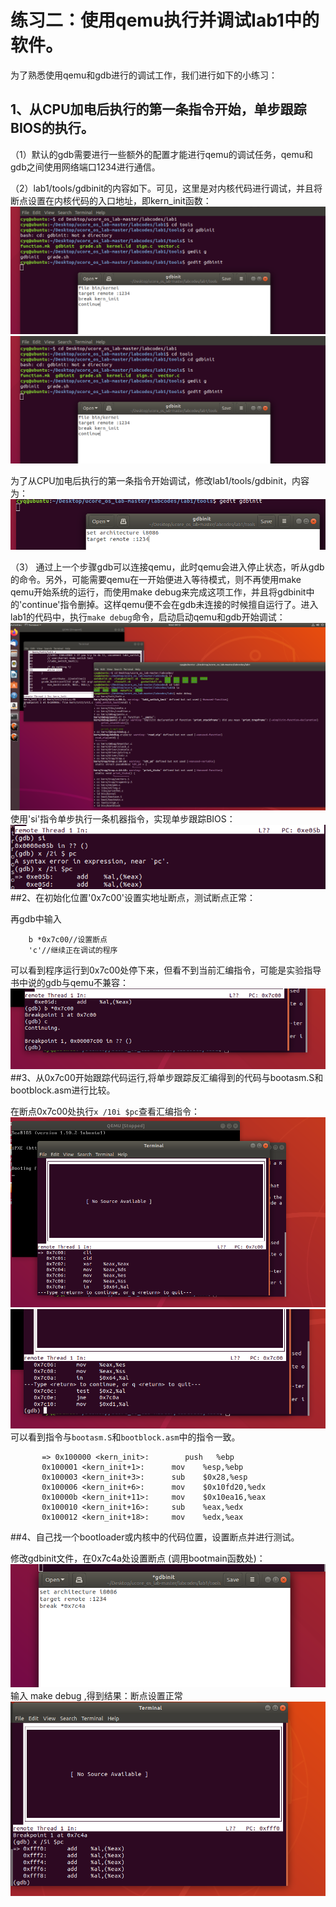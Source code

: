 # 练习二：使用qemu执行并调试lab1中的软件。

为了熟悉使用qemu和gdb进行的调试工作，我们进行如下的小练习：

## 1、从CPU加电后执行的第一条指令开始，单步跟踪BIOS的执行。

（1）默认的gdb需要进行一些额外的配置才能进行qemu的调试任务，qemu和gdb之间使用网络端口1234进行通信。
 
（2）lab1/tools/gdbinit的内容如下。可见，这里是对内核代码进行调试，并且将断点设置在内核代码的入口地址，即kern_init函数：
![avatar](images/2-3.png)
![Demo](images/2-3.png)

为了从CPU加电后执行的第一条指令开始调试，修改lab1/tools/gdbinit，内容为：![Demo](images/2-4.png)

（3） 通过上一个步骤gdb可以连接qemu，此时qemu会进入停止状态，听从gdb的命令。另外，可能需要qemu在一开始便进入等待模式，则不再使用make qemu开始系统的运行，而使用make debug来完成这项工作，并且将gdbinit中的'continue'指令删掉。这样qemu便不会在gdb未连接的时候擅自运行了。进入lab1的代码中，执行`make debug`命令，启动启动qemu和gdb开始调试：![Demo](images/2-1.png)
使用'si'指令单步执行一条机器指令，实现单步跟踪BIOS：
![Demo](images/2-5.png)
##2、在初始化位置'0x7c00'设置实地址断点，测试断点正常：

再gdb中输入
```
	b *0x7c00//设置断点
	'c'//继续正在调试的程序
```
可以看到程序运行到0x7c00处停下来，但看不到当前汇编指令，可能是实验指导书中说的gdb与qemu不兼容：![Demo](images/2-7.png)
##3、从0x7c00开始跟踪代码运行,将单步跟踪反汇编得到的代码与bootasm.S和 bootblock.asm进行比较。

在断点0x7c00处执行`x /10i $pc`查看汇编指令：![Demo](images/2-8.png)![Demo](images/2-9.png)可以看到指令与`bootasm.S`和`bootblock.asm`中的指令一致。
```
	   => 0x100000 <kern_init>:        push   %ebp
	   0x100001 <kern_init+1>:      mov    %esp,%ebp
	   0x100003 <kern_init+3>:      sub    $0x28,%esp
	   0x100006 <kern_init+6>:      mov    $0x10fd20,%edx
	   0x10000b <kern_init+11>:     mov    $0x10ea16,%eax
	   0x100010 <kern_init+16>:     sub    %eax,%edx
	   0x100012 <kern_init+18>:     mov    %edx,%eax
```
##4、自己找一个bootloader或内核中的代码位置，设置断点并进行测试。

修改gdbinit文件，在0x7c4a处设置断点 (调用bootmain函数处)：![Demo](images/2-10.png)
输入 make debug ,得到结果：断点设置正常![Demo](images/2-11.png)


